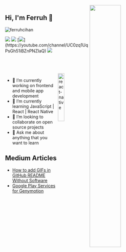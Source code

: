 <img src="https://github-readme-stats.vercel.app/api?username=ferruhcihan&show_icons=true" align='right' width="45%">


## Hi, I'm Ferruh 👋
<p align="left"> <img src="https://komarev.com/ghpvc/?username=ferruhcihan" alt="ferruhcihan" /> </p>

[![](https://img.shields.io/badge/linkedin-%230077B5.svg?&style=for-the-badge&logo=linkedin&logoColor=white)](https://www.linkedin.com/in/ferruhc/)
[![](https://img.shields.io/badge/medium-%2312100E.svg?&style=for-the-badge&logo=medium&logoColor=white)](https://fcihan.medium.com/)
[![](https://img.shields.io/badge/youtube-%23FF0000.svg?&style=for-the-badge&logo=youtube&logoColor=white")](https://youtube.com/channel/UC0zq1UqPsGh51iBZnPNZIaQ)
[![](https://img.shields.io/badge/twitter-%231DA1F2.svg?&style=for-the-badge&logo=twitter&logoColor=white)](https://twitter.com/fcihan20)

<br>
<br>
<br>
<img src="./content_heart-react.gif" alt="react-native" width="20%" height="20%" align="right">

- 🔭 I’m currently working on frontend and mobile app development 
- 🌱 I’m currently learning JavaScript | React | React Native
- 👯 I’m looking to collaborate on open source projects
- 💬 Ask me about anything that you want to learn

## Medium Articles

- [How to add GIFs in GitHub README Without Software](https://fcihan.medium.com/how-to-add-gifs-in-github-readme-without-software-2536128a3dff)
- [Google Play Services for Genymotion](https://fcihan.medium.com/google-play-services-for-genymotion-7d7ff8a056e2)



<!--

**ferruhcihan/ferruhcihan** is a ✨ _special_ ✨ repository because its `README.md` (this file) appears on your GitHub profile.

Here are some ideas to get you started:

- 🔭 I’m currently working on programming languages
- 🌱 I’m currently learning JavaScript | React | React Native
- 👯 I’m looking to collaborate on open source projects
- 🤔 I’m looking for help with ...
- 💬 Ask me about anything
- 📫 How to reach me: Twitter(https://twitter.com/farukci20)
- 😄 Pronouns: ...
- ⚡ Fun fact: ...
-->
